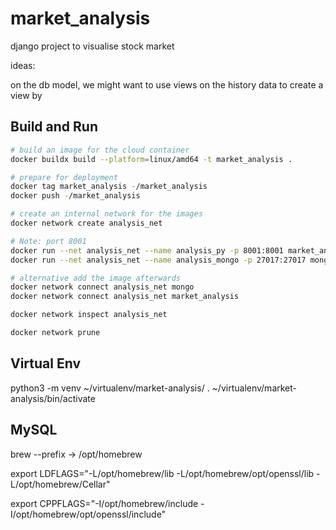 # market_analysis
django project to visualise stock market




ideas:

on the db model, we might want to use views on the history data to create a view by 


## Build and Run

```sh
# build an image for the cloud container
docker buildx build --platform=linux/amd64 -t market_analysis .

# prepare for deployment
docker tag market_analysis -/market_analysis
docker push -/market_analysis

# create an internal network for the images
docker network create analysis_net

# Note: port 8001
docker run --net analysis_net --name analysis_py -p 8001:8001 market_analysis
docker run --net analysis_net --name analysis_mongo -p 27017:27017 mongo

# alternative add the image afterwards
docker network connect analysis_net mongo
docker network connect analysis_net market_analysis

docker network inspect analysis_net

docker network prune
```
## Virtual Env

python3 -m venv ~/virtualenv/market-analysis/
. ~/virtualenv/market-analysis/bin/activate


## MySQL

brew --prefix -> /opt/homebrew

export LDFLAGS="-L/opt/homebrew/lib -L/opt/homebrew/opt/openssl/lib -L/opt/homebrew/Cellar"

export CPPFLAGS="-I/opt/homebrew/include -I/opt/homebrew/opt/openssl/include"